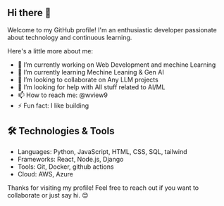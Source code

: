 ## Hi there 👋

Welcome to my GitHub profile! I'm an enthusiastic developer passionate about technology and continuous learning. 

Here's a little more about me:

- 🔭 I’m currently working on Web Development and mechine Learning
- 🌱 I’m currently learning Mechine Leaning & Gen AI
- 👯 I’m looking to collaborate on Any LLM projects 
- 🤔 I’m looking for help with All stuff related to AI/ML 
- 📫 How to reach me: @wview9
- ⚡ Fun fact: I like building


## 🛠️ Technologies & Tools
- Languages: Python, JavaScript, HTML, CSS, SQL, tailwind
- Frameworks: React, Node.js, Django
- Tools: Git, Docker, github actions
- Cloud: AWS, Azure


Thanks for visiting my profile! Feel free to reach out if you want to collaborate or just say hi. 😊
